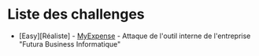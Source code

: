 # Liste des challenges
*   [Easy][Réaliste] - [MyExpense](https://github.com/MalweenLeGoffic/Web-Security/blob/master/04.%20Challenges/Easy%20-%20Realist%20-%20MyExpense.md) - Attaque de l'outil interne de l'entreprise "Futura Business Informatique"